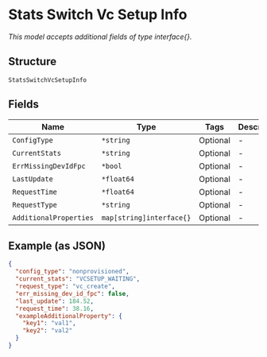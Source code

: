 
# Stats Switch Vc Setup Info

*This model accepts additional fields of type interface{}.*

## Structure

`StatsSwitchVcSetupInfo`

## Fields

| Name | Type | Tags | Description |
|  --- | --- | --- | --- |
| `ConfigType` | `*string` | Optional | - |
| `CurrentStats` | `*string` | Optional | - |
| `ErrMissingDevIdFpc` | `*bool` | Optional | - |
| `LastUpdate` | `*float64` | Optional | - |
| `RequestTime` | `*float64` | Optional | - |
| `RequestType` | `*string` | Optional | - |
| `AdditionalProperties` | `map[string]interface{}` | Optional | - |

## Example (as JSON)

```json
{
  "config_type": "nonprovisioned",
  "current_stats": "VCSETUP_WAITING",
  "request_type": "vc_create",
  "err_missing_dev_id_fpc": false,
  "last_update": 184.52,
  "request_time": 38.16,
  "exampleAdditionalProperty": {
    "key1": "val1",
    "key2": "val2"
  }
}
```

